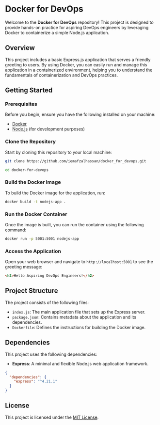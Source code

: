 # Docker for DevOps

Welcome to the **Docker for DevOps** repository! This project is designed to provide hands-on practice for aspiring DevOps engineers by leveraging Docker to containerize a simple Node.js application.

## Overview

This project includes a basic Express.js application that serves a friendly greeting to users. By using Docker, you can easily run and manage this application in a containerized environment, helping you to understand the fundamentals of containerization and DevOps practices.

## Getting Started

### Prerequisites

Before you begin, ensure you have the following installed on your machine:

- [Docker](https://www.docker.com/get-started)
- [Node.js](https://nodejs.org/en/download/) (for development purposes)

### Clone the Repository

Start by cloning this repository to your local machine:

```bash
git clone https://github.com/iemafzalhassan/docker_for_devops.git
```

```bash
cd docker-for-devops
```

### Build the Docker Image

To build the Docker image for the application, run:

```bash
docker build -t nodejs-app .
```

### Run the Docker Container

Once the image is built, you can run the container using the following command:

```bash
docker run -p 5001:5001 nodejs-app
```

### Access the Application

Open your web browser and navigate to `http://localhost:5001` to see the greeting message:

```html
<h2>Hello Aspiring DevOps Engineers!</h2>
```

## Project Structure

The project consists of the following files:

- `index.js`: The main application file that sets up the Express server.
- `package.json`: Contains metadata about the application and its dependencies.
- `Dockerfile`: Defines the instructions for building the Docker image.

## Dependencies

This project uses the following dependencies:

- **Express**: A minimal and flexible Node.js web application framework.

```json
{
  "dependencies": {
    "express": "^4.21.1"
  }
}
```

## License

This project is licensed under the [MIT License](LICENSE).

